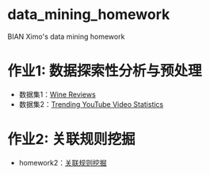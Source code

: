 # data_mining_homework
BIAN Ximo's data mining homework
# 作业1: 数据探索性分析与预处理
  * 数据集1：[Wine Reviews](https://github.com/bianximo/data_mining_homework/blob/master/homework1-1.ipynb)
  * 数据集2：[Trending YouTube Video Statistics](https://github.com/bianximo/data_mining_homework/blob/master/homework1-2.ipynb)
# 作业2: 关联规则挖掘
  * homework2：[关联规则挖掘](https://github.com/bianximo/data_mining_homework/blob/master/homework2.ipynb)
